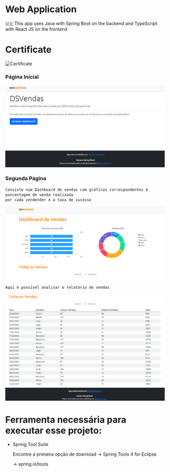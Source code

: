 


# Web Application

🇺🇸 This app uses Java with Spring Boot on the backend and TypeScript with React JS on the frontend 


# Certificate


![Certificate](https://user-images.githubusercontent.com/47663726/171010348-2ea24404-de79-4002-b110-78bc60cfd58e.PNG)


### Página Inicial 

![](frontend/src/assets/img/img_application1.png)

### Segunda Página 

    Consiste num Dashboard de vendas com gráficos correspondentes à poncentagem de venda realizada 
    por cada vendendor e a taxa de sucesso

![](frontend/src/assets/img/img_application2.png)

    Aqui é possível analisar o relatório de vendas

![](frontend/src/assets/img/img_application3.png)


# Ferramenta necessária para executar esse projeto:  

-   Spring Tool Suite 

    Encontre a primeira opção de download -> Spring Tools 4 for Eclipse

    -> spring.io/tools
